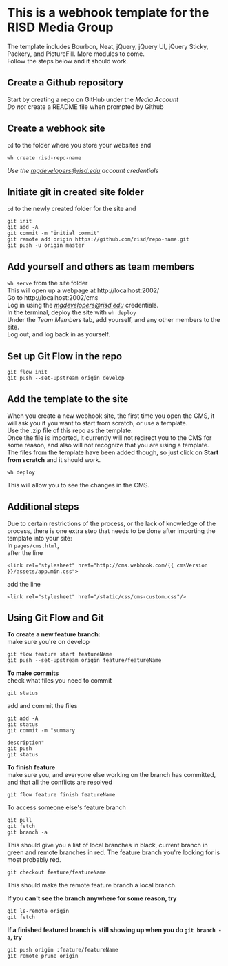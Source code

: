# This is a webhook template for the RISD Media Group

The template includes Bourbon, Neat, jQuery, jQuery UI, jQuery Sticky, Packery, and PictureFill. More modules to come.  
Follow the steps below and it should work.


## Create a Github repository

Start by creating a repo on GitHub under the *Media Account*  
*Do not* create a README file when prompted by Github  


## Create a webhook site

`cd` to the folder where you store your websites and  
```
wh create risd-repo-name
```  
*Use the mgdevelopers@risd.edu account credentials*  


## Initiate git in created site folder

`cd` to the newly created folder for the site and  
```
git init
git add -A
git commit -m "initial commit"
git remote add origin https://github.com/risd/repo-name.git
git push -u origin master
```


## Add yourself and others as team members

`wh serve` from the site folder  
This will open up a webpage at http://localhost:2002/  
Go to http://localhost:2002/cms  
Log in using the *mgdevelopers@risd.edu* credentials.  
In the terminal, deploy the site with `wh deploy`  
Under the *Team Members* tab, add yourself, and any other members to the site.  
Log out, and log back in as yourself.  


## Set up Git Flow in the repo

```
git flow init
git push --set-upstream origin develop
```


## Add the template to the site

When you create a new webhook site, the first time you open the CMS, it will ask you if you want to start from scratch, or use a template.  
Use the .zip file of this repo as the template.  
Once the file is imported, it currently will not redirect you to the CMS for some reason, and also will not recognize that you are using a template.  
The files from the template have been added though, so just click on **Start from scratch** and it should work.  
```
wh deploy
```
This will allow you to see the changes in the CMS.


## Additional steps

Due to certain restrictions of the process, or the lack of knowledge of the process, there is one extra step that needs to be done after importing the template into your site:  
In `pages/cms.html`,  
after the line
```
<link rel="stylesheet" href="http://cms.webhook.com/{{ cmsVersion }}/assets/app.min.css">
```  
add the line
```
<link rel="stylesheet" href="/static/css/cms-custom.css"/>
```


## Using Git Flow and Git

**To create a new feature branch:**  
make sure you're on develop  
```
git flow feature start featureName
git push --set-upstream origin feature/featureName
```

**To make commits**  
check what files you need to commit  
```
git status
```

add and commit the files  
```
git add -A
git status
git commit -m "summary

description"
git push
git status
```

**To finish feature**  
make sure you, and everyone else working on the branch has committed, and that all the conflicts are resolved  
```
git flow feature finish featureName
```

To access someone else's feature branch  
```
git pull
git fetch
git branch -a
```

This should give you a list of local branches in black, current branch in green and remote branches in red.
The feature branch you're looking for is most probably red.  
```
git checkout feature/featureName
```  
This should make the remote feature branch a local branch.

**If you can't see the branch anywhere for some reason, try**  
```
git ls-remote origin
git fetch
```

**If a finished featured branch is still showing up when you do `git branch -a`, try**  
```
git push origin :feature/featureName
git remote prune origin
```
